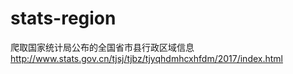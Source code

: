 # stats-region
爬取国家统计局公布的全国省市县行政区域信息 http://www.stats.gov.cn/tjsj/tjbz/tjyqhdmhcxhfdm/2017/index.html
